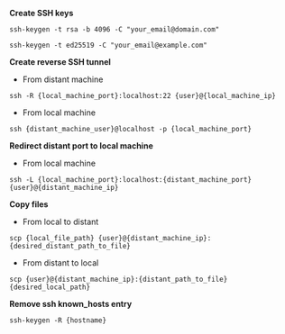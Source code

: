 **Create SSH keys**
```shell script
ssh-keygen -t rsa -b 4096 -C "your_email@domain.com"
```
```shell script
ssh-keygen -t ed25519 -C "your_email@example.com"
```
**Create reverse SSH tunnel**
- From distant machine
```shell script
ssh -R {local_machine_port}:localhost:22 {user}@{local_machine_ip}
```

- From local machine
```shell script
ssh {distant_machine_user}@localhost -p {local_machine_port}
```

**Redirect distant port to local machine**
- From local machine
```shell script
ssh -L {local_machine_port}:localhost:{distant_machine_port} {user}@{distant_machine_ip}
```

**Copy files**
- From local to distant
```shell script
scp {local_file_path} {user}@{distant_machine_ip}:{desired_distant_path_to_file}
```
- From distant to local
```shell script
scp {user}@{distant_machine_ip}:{distant_path_to_file} {desired_local_path}
```

**Remove ssh known_hosts entry**
```
ssh-keygen -R {hostname}
```

